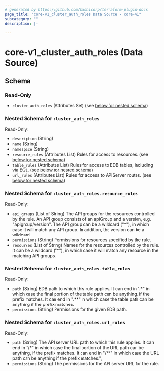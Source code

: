 ```yaml
---
# generated by https://github.com/hashicorp/terraform-plugin-docs
page_title: "core-v1_cluster_auth_roles Data Source - core-v1"
subcategory: ""
description: |-
  
---
```


# core-v1_cluster_auth_roles (Data Source)





<!-- schema generated by tfplugindocs -->
## Schema

### Read-Only

- `cluster_auth_roles` (Attributes Set) (see [below for nested schema](#nestedatt--cluster_auth_roles))

<a id="nestedatt--cluster_auth_roles"></a>
### Nested Schema for `cluster_auth_roles`

Read-Only:

- `description` (String)
- `name` (String)
- `namespace` (String)
- `resource_rules` (Attributes List) Rules for access to resources. (see [below for nested schema](#nestedatt--cluster_auth_roles--resource_rules))
- `table_rules` (Attributes List) Rules for access to EDB tables, including via EQL. (see [below for nested schema](#nestedatt--cluster_auth_roles--table_rules))
- `url_rules` (Attributes List) Rules for access to APIServer routes. (see [below for nested schema](#nestedatt--cluster_auth_roles--url_rules))

<a id="nestedatt--cluster_auth_roles--resource_rules"></a>
### Nested Schema for `cluster_auth_roles.resource_rules`

Read-Only:

- `api_groups` (List of String) The API groups for the resources controlled by the rule.
An API group consists of an apiGroup and a version, e.g. "apigroup/version".
The API group can be a wildcard ("*"), in which case it will match any API group.
In addition, the version can be a wildcard.
- `permissions` (String) Permissions for resources specified by the rule.
- `resources` (List of String) Names for the resources controlled by the rule.
It can be a wildcard ("*"), in which case it will match any resource
in the matching API groups.


<a id="nestedatt--cluster_auth_roles--table_rules"></a>
### Nested Schema for `cluster_auth_roles.table_rules`

Read-Only:

- `path` (String) EDB path to which this rule applies. It can end in ".*"
in which case the final portion of the table path can be anything, if the
prefix matches. It can end in ".**" in which case the table path can be
anything if the prefix matches.
- `permissions` (String) Permissions for the given EDB path.


<a id="nestedatt--cluster_auth_roles--url_rules"></a>
### Nested Schema for `cluster_auth_roles.url_rules`

Read-Only:

- `path` (String) The API server URL path to which this rule applies. It can end in "/*"
in which case the final portion of the URL path can be anything, if the
prefix matches. It can end in "/**" in which case the URL path can be
anything if the prefix matches.",
- `permissions` (String) The permissions for the API server URL for the rule.
